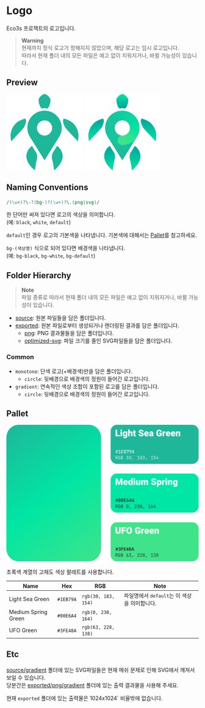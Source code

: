 # Logo

Eco3s 프로젝트의 로고입니다.

> **Warning** \
> 현재까지 정식 로고가 정해지지 않았으며, 해당 로고는 임시 로고입니다. \
> 따라서 현재 폴더 내의 모든 파일은 예고 없이 지워지거나, 바뀔 가능성이 있습니다.

## Preview

<img src="exported/png/monotone/1024x1024/default.png" width="200px" alt="default, colored logo"> <img src="exported/png/gradient/1024x1024/default.png" width="200px" alt="default, gradient-colored logo">

## Naming Conventions

```perl
/(\w+)?\-?(bg-)?(\w+)?\.(png|svg)/
```

한 단어만 써져 있다면 로고의 색상을 의미합니다. \
(예: `black`, `white`, `default`)

`default`인 경우 로고의 기본색을 나타냅니다.
기본색에 대해서는 [Pallet](#Pallet)를 참고하세요.

`bg-(색상명)` 식으로 되어 있다면 배경색을 나타냅니다. \
(예: `bg-black`, `bg-white`, `bg-default`)

## Folder Hierarchy

> **Note** \
> 파일 종류로
> 따라서 현재 폴더 내의 모든 파일은 예고 없이 지워지거나, 바뀔 가능성이 있습니다.

-   [source](source): 원본 파일들을 담은 폴더입니다.
-   [exported](exported): 원본 파일로부터 생성되거나 렌더링된 결과를 담은 폴더입니다.
    -   [png](exported/png): PNG 결과물들을 담은 폴더입니다.
    -   [optimized-svg](exported/optimized-svg): 파일 크기를 줄인 SVG파일들을 담은 폴더입니다.

### Common

-   `monotone`: 단색 로고(+배경색)만을 담은 폴더입니다.
    -   `circle`: 뒷배경으로 배경색의 정원이 들어간 로고입니다.
-   `gradient`: 연속적인 색상 조합이 포함된 로고를 담은 폴더입니다.
    -   `circle`: 뒷배경으로 배경색의 정원이 들어간 로고입니다.

## Pallet

![color pallet used for logo design](./pallet/pallet.png)

초록색 계열의 고채도 색상 팔레트를 사용합니다.

| Name                | Hex       | RGB                 | Note                                         |
| ------------------- | --------- | ------------------- | -------------------------------------------- |
| Light Sea Green     | `#1EB79A` | `rgb(30, 183, 154)` | 파일명에서 `default`는 이 색상을 의미합니다. |
| Medium Spring Green | `#00E6A4` | `rgb(0, 230, 164)`  |                                              |
| UFO Green           | `#3FE48A` | `rgb(63, 228, 138)` |                                              |

## Etc

[source/gradient](source/gradient) 폴더에 있는 SVG파일들은 현재 메쉬 문제로 인해 SVG에서 깨져서 보일 수 있습니다. \
당분간은 [exported/png/gradient](exported/png/gradient) 폴더에 있는 출력 결과물을 사용해 주세요.

현재 `exported` 폴더에 있는 출력물은 1024x1024` 비율밖에 없습니다.

